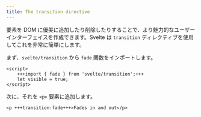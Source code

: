 ```yaml
---
title: The transition directive
---
```


要素を DOM に優美に追加したり削除したりすることで、より魅力的なユーザーインターフェイスを作成できます。Svelte は `transition` ディレクティブを使用してこれを非常に簡単にします。

まず、`svelte/transition` から `fade` 関数をインポートします。

```svelte
<script>
	+++import { fade } from 'svelte/transition';+++
	let visible = true;
</script>
```

次に、それを `<p>` 要素に追加します。

```svelte
<p +++transition:fade+++>Fades in and out</p>
```
